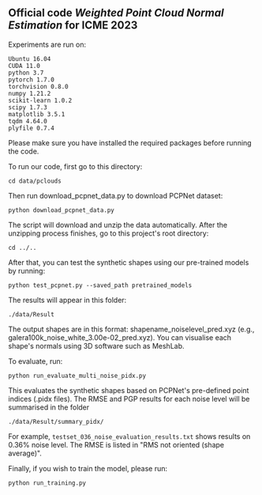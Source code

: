 
## Official code _Weighted Point Cloud Normal Estimation_ for ICME 2023

Experiments are run on:

```
Ubuntu 16.04
CUDA 11.0
python 3.7
pytorch 1.7.0
torchvision 0.8.0
numpy 1.21.2
scikit-learn 1.0.2
scipy 1.7.3
matplotlib 3.5.1
tqdm 4.64.0
plyfile 0.7.4
```

Please make sure you have installed the required packages before running the code.

To run our code, first go to this directory:
```
cd data/pclouds
```

Then run download_pcpnet_data.py to download PCPNet dataset:
```
python download_pcpnet_data.py
```

The script will download and unzip the data automatically. After the unzipping process finishes, go to this project's root directory:
```
cd ../..
```


After that, you can test the synthetic shapes using our pre-trained models by running:
```
python test_pcpnet.py --saved_path pretrained_models
```
The results will appear in this folder:
```
./data/Result
```
The output shapes are in this format: shapename_noiselevel_pred.xyz (e.g., galera100k_noise_white_3.00e-02_pred.xyz). You can visualise each shape's normals using 3D software such as MeshLab.



To evaluate, run:
```
python run_evaluate_multi_noise_pidx.py
```

This evaluates the synthetic shapes based on PCPNet's pre-defined point indices (.pidx files). The RMSE and PGP results for each noise level will be summarised in the folder
```
./data/Result/summary_pidx/
```
For example, ```testset_036_noise_evaluation_results.txt``` shows results on 0.36% noise level. The RMSE is listed in "RMS not oriented (shape average)".


Finally, if you wish to train the model, please run:

```python run_training.py```




